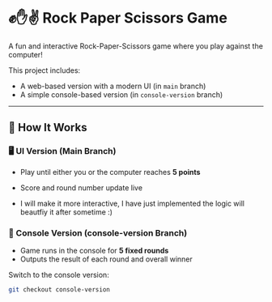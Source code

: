 # ✊✋✌️ Rock Paper Scissors Game

A fun and interactive Rock-Paper-Scissors game where you play against the computer!

This project includes:
- A web-based version with a modern UI (in `main` branch)
- A simple console-based version (in `console-version` branch)

---

## 🧠 How It Works

### 🖥️ UI Version (Main Branch)
- Play until either you or the computer reaches **5 points**
- Score and round number update live

- I will make it more interactive, I have just implemented the logic will beautfiy it after sometime :)

### 🧾 Console Version (console-version Branch)
- Game runs in the console for **5 fixed rounds**
- Outputs the result of each round and overall winner

Switch to the console version:
```bash
git checkout console-version
